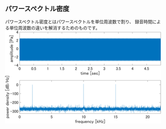 ## パワースペクトル密度
パワースペクトル密度とはパワースペクトルを単位周波数で割り、
録音時間による単位周波数の違いを解消するためのものです。
<img src="../img/psd_cos.png" />
